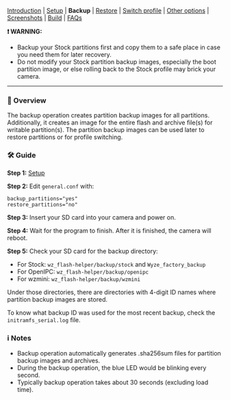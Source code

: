 [Introduction](README.md) | [Setup](README_setup.md) | **Backup** | [Restore](README_restore.md) | [Switch profile](README_switch_profile.md) | [Other options](README_other_options.md) | [Screenshots](README_screenshots.md) | [Build](README_build.md) | [FAQs](README_FAQs.md)



**❗ WARNING:**
- Backup your Stock partitions first and copy them to a safe place in case you need them for later recovery.
- Do not modify your Stock partition backup images, especially the boot partition image, or else rolling back to the Stock profile may brick your camera.

-----

### 📄 Overview

The backup operation creates partition backup images for all partitions. Additionally, it creates an image for the entire flash and archive file(s) for writable partition(s). The partition backup images can be used later to restore partitions or for profile switching.

### 🛠️ Guide

**Step 1:** [Setup](README_setup.md)

**Step 2:** Edit `general.conf` with:
```
backup_partitions="yes"
restore_partitions="no"
```

**Step 3:** Insert your SD card into your camera and power on.

**Step 4:** Wait for the program to finish. After it is finished, the camera will reboot.

**Step 5:** Check your SD card for the backup directory:

- For Stock: `wz_flash-helper/backup/stock` and `Wyze_factory_backup`
- For OpenIPC: `wz_flash-helper/backup/openipc`
- For wzmini: `wz_flash-helper/backup/wzmini`

Under those directories, there are directories with 4-digit ID names where partition backup images are stored.

To know what backup ID was used for the most recent backup, check the `initramfs_serial.log` file.

### ℹ️ Notes

- Backup operation automatically generates .sha256sum files for partition backup images and archives.
- During the backup operation, the blue LED would be blinking every second.
- Typically backup operation takes about 30 seconds (excluding load time).
